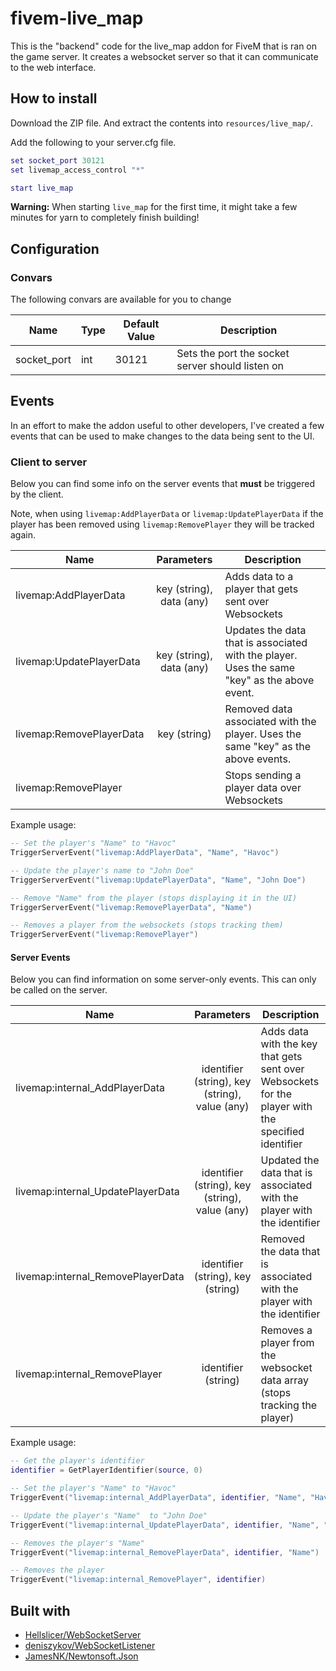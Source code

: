 # fivem-live_map

This is the "backend" code for the live_map addon for FiveM that is ran on the
game server.
It creates a websocket server so that it can communicate to the
web interface.

## How to install

Download the ZIP file. And extract the contents into `resources/live_map/`.

Add the following to your server.cfg file.

```lua
set socket_port 30121
set livemap_access_control "*"

start live_map
```

**Warning:** When starting `live_map` for the first time, it might take a few minutes for yarn to completely finish building!

## Configuration

### Convars

The following convars are available for you to change

| Name        | Type | Default Value | Description                                      |
| ----------- | ---- | ------------- | ------------------------------------------------ |
| socket_port | int  | 30121         | Sets the port the socket server should listen on |

## Events

In an effort to make the addon useful to other developers, I've created a few events that can be used to make changes to the data being sent to the UI.

### Client to server

Below you can find some info on the server events that **must** be triggered by the client.

Note, when using `livemap:AddPlayerData` or `livemap:UpdatePlayerData` if the player has been removed using `livemap:RemovePlayer` they will be tracked again.

| Name                     |        Parameters        | Description                                                                                  |
| ------------------------ | :----------------------: | -------------------------------------------------------------------------------------------- |
| livemap:AddPlayerData    | key (string), data (any) | Adds data to a player that gets sent over Websockets                                         |
| livemap:UpdatePlayerData | key (string), data (any) | Updates the data that is associated with the player. Uses the same "key" as the above event. |
| livemap:RemovePlayerData |       key (string)       | Removed data associated with the player. Uses the same "key" as the above events.            |
| livemap:RemovePlayer     |                          | Stops sending a player data over Websockets                                                  |

Example usage:

```lua
-- Set the player's "Name" to "Havoc"
TriggerServerEvent("livemap:AddPlayerData", "Name", "Havoc")

-- Update the player's name to "John Doe"
TriggerServerEvent("livemap:UpdatePlayerData", "Name", "John Doe")

-- Remove "Name" from the player (stops displaying it in the UI)
TriggerServerEvent("livemap:RemovePlayerData", "Name")

-- Removes a player from the websockets (stops tracking them)
TriggerServerEvent("livemap:RemovePlayer")
```

#### Server Events

Below you can find information on some server-only events. This can only be called on the server.

| Name                              |                   Parameters                   | Description                                                                                        |
| --------------------------------- | :--------------------------------------------: | -------------------------------------------------------------------------------------------------- |
| livemap:internal_AddPlayerData    | identifier (string), key (string), value (any) | Adds data with the key that gets sent over Websockets for the player with the specified identifier |
| livemap:internal_UpdatePlayerData | identifier (string), key (string), value (any) | Updated the data that is associated with the player with the identifier                            |
| livemap:internal_RemovePlayerData |       identifier (string), key (string)        | Removed the data that is associated with the player with the identifier                            |
| livemap:internal_RemovePlayer     |              identifier (string)               | Removes a player from the websocket data array (stops tracking the player)                         |

Example usage:

```lua
-- Get the player's identifier
identifier = GetPlayerIdentifier(source, 0)

-- Set the player's "Name" to "Havoc"
TriggerEvent("livemap:internal_AddPlayerData", identifier, "Name", "Havoc")

-- Update the player's "Name"  to "John Doe"
TriggerEvent("livemap:internal_UpdatePlayerData", identifier, "Name", "John Doe")

-- Removes the player's "Name"
TriggerEvent("livemap:internal_RemovePlayerData", identifier, "Name")

-- Removes the player
TriggerEvent("livemap:internal_RemovePlayer", identifier)

```

## Built with

- [Hellslicer/WebSocketServer](https://github.com/Hellslicer/WebSocketServer/blob/master/WebSocketEventListener.cs)
- [deniszykov/WebSocketListener](https://github.com/deniszykov/WebSocketListener)
- [JamesNK/Newtonsoft.Json](https://github.com/JamesNK/Newtonsoft.Json)
